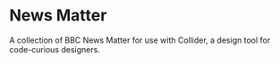# News Matter

A collection of BBC News Matter for use with Collider, a design tool for code-curious designers.
